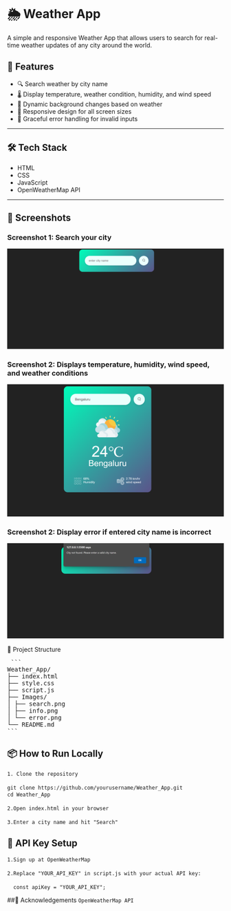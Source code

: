 
# 🌦️ Weather App

A simple and responsive Weather App that allows users to search for real-time weather updates of any city around the world.

## 🚀 Features

- 🔍 Search weather by city name
- 🌡️ Display temperature, weather condition, humidity, and wind speed
- 🌆 Dynamic background changes based on weather
- 📱 Responsive design for all screen sizes
- 🛑 Graceful error handling for invalid inputs

---

## 🛠️ Tech Stack

- HTML
- CSS
- JavaScript
- OpenWeatherMap API

---

## 📸 Screenshots

### Screenshot 1: Search your city

<p align="center">
  <img src="images/screenshot6.png" width="600" alt="Search City Screenshot" />
</p>

### Screenshot 2: Displays temperature, humidity, wind speed, and weather conditions

<p align="center">
  <img src="images/screenshot7.png" width="600" alt="Weather Info Screenshot" />
</p>

### Screenshot 2: Display error if entered city name is incorrect

<p align="center">
  <img src="images/screenshot8.png" width="600" alt="Weather Info Screenshot" />
</p>




📂 Project Structure

<pre>
 ``` 
Weather_App/
├── index.html
├── style.css
├── script.js
├── Images/
│ ├── search.png
│ ├── info.png
│ └── error.png
└── README.md
```  
</pre> 

## 📦 How to Run Locally

   ```
   1. Clone the repository  
  
   git clone https://github.com/yourusername/Weather_App.git
   cd Weather_App

   2.Open index.html in your browser

   3.Enter a city name and hit "Search"

   ```
##  🔑 API Key Setup

    1.Sign up at OpenWeatherMap

    2.Replace "YOUR_API_KEY" in script.js with your actual API key:

      const apiKey = "YOUR_API_KEY";

##🙌 Acknowledgements
     ```
     OpenWeatherMap API
     ```


